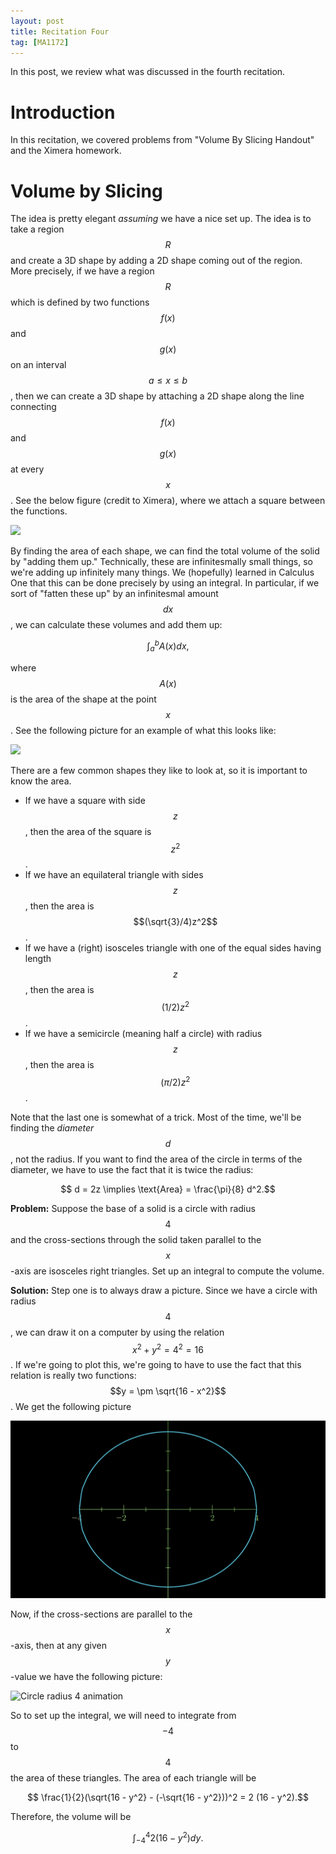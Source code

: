 ```yaml
---
layout: post
title: Recitation Four
tag: [MA1172]
---
```


In this post, we review what was discussed in the fourth recitation.

# Introduction

In this recitation, we covered problems from "Volume By Slicing Handout" and the Ximera homework.

# Volume by Slicing

The idea is pretty elegant *assuming* we have a nice set up. The idea is to take a region $$R$$ and create a 3D shape by adding a 2D shape coming out of the region. More precisely, if we have a region $$R$$ which is defined by two functions $$f(x)$$ and $$g(x)$$ on an interval $$a \leq x \leq b$$, then we can create a 3D shape by attaching a 2D shape along the line connecting $$f(x)$$ and $$g(x)$$ at every $$x$$. See the below figure (credit to Ximera), where we attach a square between the functions.

![](https://ximera.osu.edu/mooculus/calculus2TextbookBySection/accumulatedCrossSectionsSection/accumulatedCrossSections/digInAccumulatedCrossSections-figure0.svg)

By finding the area of each shape, we can find the total volume of the solid by "adding them up." Technically, these are infinitesmally small things, so we're adding up infinitely many things. We (hopefully) learned in Calculus One that this can be done precisely by using an integral. In particular, if we sort of "fatten these up" by an infinitesmal amount $$dx$$, we can calculate these volumes and add them up:

$$ \int_a^b A(x) dx,$$

where $$A(x)$$ is the area of the shape at the point $$x$$. See the following picture for an example of what this looks like:

![](https://ximera.osu.edu/mooculus/calculus2TextbookBySection/accumulatedCrossSectionsSection/accumulatedCrossSections/digInAccumulatedCrossSections-figure4.svg)

There are a few common shapes they like to look at, so it is important to know the area.

- If we have a square with side $$z$$, then the area of the square is $$z^2$$.
- If we have an equilateral triangle with sides $$z$$, then the area is $$(\sqrt{3}/4)z^2$$.
- If we have a (right) isosceles triangle with one of the equal sides having length $$z$$, then the area is $$(1/2)z^2$$.
- If we have a semicircle (meaning half a circle) with radius $$z$$, then the area is $$(\pi/2)z^2$$.

Note that the last one is somewhat of a trick. Most of the time, we'll be finding the *diameter* $$d$$, not the radius. If you want to find the area of the circle in terms of the diameter, we have to use the fact that it is twice the radius:

$$ d = 2z \implies \text{Area} = \frac{\pi}{8} d^2.$$

**Problem:** Suppose the base of a solid is a circle with radius $$4$$ and the cross-sections through the solid taken parallel to the $$x$$-axis are isosceles right triangles. Set up an integral to compute the volume.

**Solution:** Step one is to always draw a picture. Since we have a circle with radius $$4$$, we can draw it on a computer by using the relation $$x^2 + y^2 = 4^2 = 16$$. If we're going to plot this, we're going to have to use the fact that this relation is really two functions: $$y = \pm \sqrt{16 - x^2}$$. We get the following picture

![Circle radius 4](/teaching_images/circle_radius_4.png)

Now, if the cross-sections are parallel to the $$x$$-axis, then at any given $$y$$-value we have the following picture:

![Circle radius 4 animation](/teaching_images/circle_radius_4.gif)

So to set up the integral, we will need to integrate from $$-4$$ to $$4$$ the area of these triangles. The area of each triangle will be

$$ \frac{1}{2}(\sqrt{16 - y^2} - (-\sqrt{16 - y^2}))^2 = 2 (16 - y^2).$$

Therefore, the volume will be

$$ \int_{-4}^4 2 (16 - y^2)dy.$$
